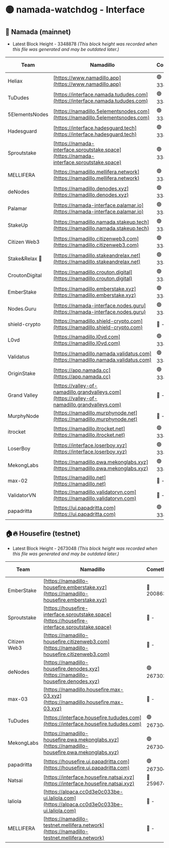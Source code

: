 # 🟡 namada-watchdog - Interface

## 🚀 Namada (mainnet)
- Latest Block Height - 3348878 *(This block height was recorded when this file was generated and may be outdated later.)*

| Team | Namadillo | CometBFT | Indexer | MASP Indexer |
|-|-|-|-|-|
| Heliax | [https://www.namadillo.app](https://www.namadillo.app) | 🟢 3348839 | 🟢 3348839 | 🟢 3348839 |
| TuDudes | [https://interface.namada.tududes.com](https://interface.namada.tududes.com) | 🟢 3348839 | 🟢 3348839 | 🟢 3348839 |
| 5ElementsNodes | [https://namadillo.5elementsnodes.com](https://namadillo.5elementsnodes.com) | 🟢 3348840 | 🟢 3348839 | 🟢 3348839 |
| Hadesguard | [https://interface.hadesguard.tech](https://interface.hadesguard.tech) | 🟢 3348840 | 🟢 3348840 | 🟢 3348840 |
| Sproutstake | [https://namada-interface.sproutstake.space](https://namada-interface.sproutstake.space) | 🟢 3348840 | 🟢 3348840 | 🟢 3348840 |
| MELLIFERA | [https://namadillo.mellifera.network](https://namadillo.mellifera.network) | 🟢 3348857 | 🟢 3348857 | 🟢 3348857 |
| deNodes | [https://namadillo.denodes.xyz](https://namadillo.denodes.xyz) | 🟢 3348858 | 🟢 3348858 | 🟢 3348857 |
| Palamar | [https://namada-interface.palamar.io](https://namada-interface.palamar.io) | 🟢 3348858 | 🟢 3348858 | 🟢 3348858 |
| StakeUp | [https://namadillo.namada.stakeup.tech](https://namadillo.namada.stakeup.tech) | 🟢 3348859 | 🟢 3348859 | 🟢 3348859 |
| Citizen Web3 | [https://namadillo.citizenweb3.com](https://namadillo.citizenweb3.com) | 🟢 3348859 | 🟢 3348859 | 🟢 3348859 |
| Stake&Relax 🦥 | [https://namadillo.stakeandrelax.net](https://namadillo.stakeandrelax.net) | 🟢 3348860 | 🟢 3348860 | 🟢 3348859 |
| CroutonDigital | [https://namadillo.crouton.digital](https://namadillo.crouton.digital) | 🟢 3348860 | 🟢 3348860 | 🟢 3348860 |
| EmberStake | [https://namadillo.emberstake.xyz](https://namadillo.emberstake.xyz) | 🟢 3348861 | 🟢 3348861 | 🟢 3348861 |
| Nodes.Guru | [https://namada-interface.nodes.guru](https://namada-interface.nodes.guru) | 🟢 3348861 | 🟢 3348861 | 🟢 3348861 |
| shield-crypto | [https://namadillo.shield-crypto.com](https://namadillo.shield-crypto.com) | 🔴 - | 🔴 - | 🔴 - |
| L0vd | [https://namadillo.l0vd.com](https://namadillo.l0vd.com) | 🟢 3348867 | 🟢 3348867 | 🟢 3348867 |
| Validatus | [https://namadillo.namada.validatus.com](https://namadillo.namada.validatus.com) | 🟢 3348868 | 🟢 3348868 | 🟢 3348868 |
| OriginStake | [https://app.namada.cc](https://app.namada.cc) | 🟢 3348869 | 🟢 3348869 | 🟢 3348868 |
| Grand Valley | [https://valley-of-namadillo.grandvalleys.com](https://valley-of-namadillo.grandvalleys.com) | 🔴 - | 🟢 3348869 | 🟢 3348870 |
| MurphyNode | [https://namadillo.murphynode.net](https://namadillo.murphynode.net) | 🔴 - | 🔴 - | 🔴 - |
| itrocket | [https://namadillo.itrocket.net](https://namadillo.itrocket.net) | 🟢 3348872 | 🟢 3348856 | 🟢 3348872 |
| LoserBoy | [https://interface.loserboy.xyz](https://interface.loserboy.xyz) | 🟢 3348873 | 🟢 3348872 | 🟢 3348873 |
| MekongLabs | [https://namadillo.pwa.mekonglabs.xyz](https://namadillo.pwa.mekonglabs.xyz) | 🟢 3348873 | 🟢 3348873 | 🟢 3348873 |
| max-02 | [https://namadillo.net](https://namadillo.net) | 🔴 - | 🔴 - | 🔴 - |
| ValidatorVN | [https://namadillo.validatorvn.com](https://namadillo.validatorvn.com) | 🔴 - | 🔴 - | 🔴 - |
| papadritta | [https://ui.papadritta.com](https://ui.papadritta.com) | 🟢 3348878 | 🟢 3348878 | 🟢 3348878 |

## 🏠🔥 Housefire (testnet)
- Latest Block Height - 2673048 *(This block height was recorded when this file was generated and may be outdated later.)*

| Team | Namadillo | CometBFT | Indexer | MASP Indexer |
|-|-|-|-|-|
| EmberStake | [https://namadillo-housefire.emberstake.xyz](https://namadillo-housefire.emberstake.xyz) | 🔴 2008636 | 🔴 - | 🔴 - |
| Sproutstake | [https://housefire-interface.sproutstake.space](https://housefire-interface.sproutstake.space) | 🔴 - | 🔴 - | 🔴 - |
| Citizen Web3 | [https://namadillo-housefire.citizenweb3.com](https://namadillo-housefire.citizenweb3.com) | 🔴 - | 🔴 - | 🔴 - |
| deNodes | [https://namadillo-housefire.denodes.xyz](https://namadillo-housefire.denodes.xyz) | 🟢 2673039 | 🟢 2673039 | 🟢 2673039 |
| max-03 | [https://namadillo.housefire.max-03.xyz](https://namadillo.housefire.max-03.xyz) | 🔴 - | 🔴 - | 🔴 - |
| TuDudes | [https://interface.housefire.tududes.com](https://interface.housefire.tududes.com) | 🟢 2673048 | 🟢 2673048 | 🟢 2673048 |
| MekongLabs | [https://namadillo-housefire.pwa.mekonglabs.xyz](https://namadillo-housefire.pwa.mekonglabs.xyz) | 🟢 2673048 | 🟢 2673048 | 🟢 2673048 |
| papadritta | [https://housefire.ui.papadritta.com](https://housefire.ui.papadritta.com) | 🟢 2673048 | 🟢 2673048 | 🟢 2673048 |
| Natsai | [https://interface.housefire.natsai.xyz](https://interface.housefire.natsai.xyz) | 🔴 2596741 | 🔴 2596741 | 🔴 2596741 |
| laliola | [https://alpaca.cc0d3e0c033be-ui.laliola.com](https://alpaca.cc0d3e0c033be-ui.laliola.com) | 🔴 - | 🔴 - | 🔴 - |
| MELLIFERA | [https://namadillo-testnet.mellifera.network](https://namadillo-testnet.mellifera.network) | 🔴 - | 🟢 2673051 | 🔴 2607259 |

